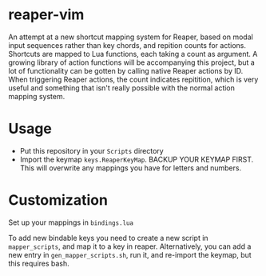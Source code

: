 # reaper-vim

An attempt at a new shortcut mapping system for Reaper, based on modal input sequences rather than key chords, and repition counts for actions.
Shortcuts are mapped to Lua functions, each taking a count as argument.
A growing library of action functions will be accompanying this project, but a lot of functionality can be gotten by calling native Reaper actions by ID.
When triggering Reaper actions, the count indicates repitition, which is very useful and something that isn't really possible with the normal action mapping system.


# Usage
* Put this repository in your `Scripts` directory
* Import the keymap `keys.ReaperKeyMap`. BACKUP YOUR KEYMAP FIRST. This will overwrite any mappings you have for letters and numbers.

# Customization
Set up your mappings in `bindings.lua`

To add new bindable keys you need to create a new script in `mapper_scripts`, and map it to a key in reaper.
Alternatively, you can add a new entry in `gen_mapper_scripts.sh`, run it, and re-import the keymap, but this requires bash.
